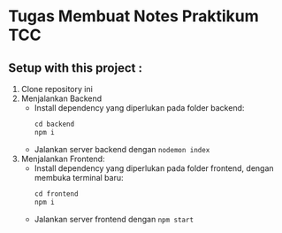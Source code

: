 # Tugas Membuat Notes Praktikum TCC
## Setup with this project :
1. Clone repository ini
2. Menjalankan Backend
    - Install dependency yang diperlukan pada folder backend:
      ```python
      cd backend
      npm i
      ```
    -  Jalankan server backend dengan `nodemon index`
3. Menjalankan Frontend:
    - Install dependency yang diperlukan pada folder frontend, dengan membuka terminal baru:
      ```python
      cd frontend
      npm i
      ```
    -  Jalankan server frontend dengan `npm start`


